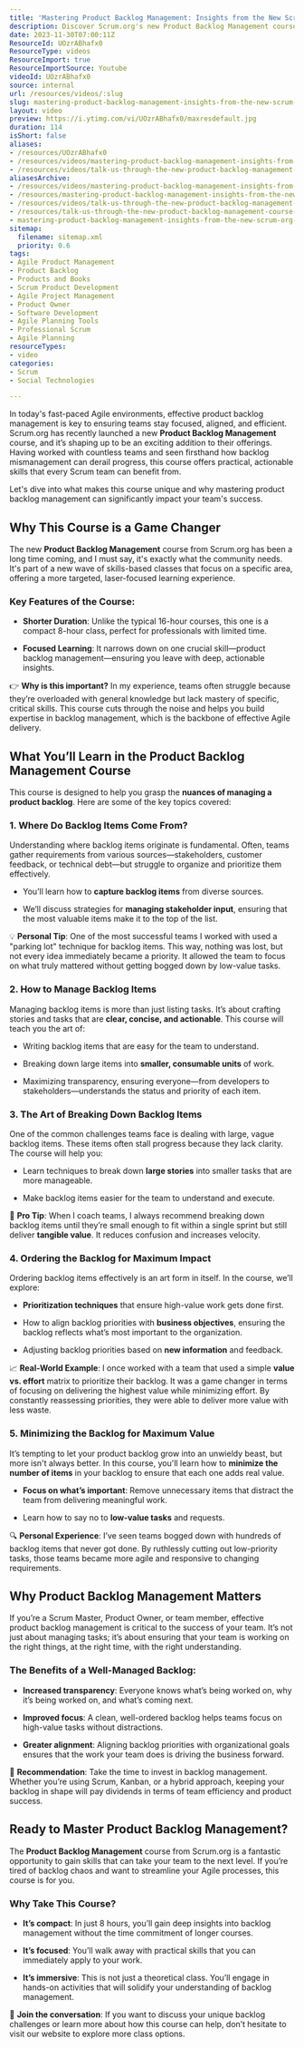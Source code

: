 ```yaml
---
title: 'Mastering Product Backlog Management: Insights from the New Scrum.org Course'
description: Discover Scrum.org's new Product Backlog Management course with Martin Hinshelwood and learn to master backlog refinement for effective product goals!
date: 2023-11-30T07:00:11Z
ResourceId: UOzrABhafx0
ResourceType: videos
ResourceImport: true
ResourceImportSource: Youtube
videoId: UOzrABhafx0
source: internal
url: /resources/videos/:slug
slug: mastering-product-backlog-management-insights-from-the-new-scrum-org-course
layout: video
preview: https://i.ytimg.com/vi/UOzrABhafx0/maxresdefault.jpg
duration: 114
isShort: false
aliases:
- /resources/UOzrABhafx0
- /resources/videos/mastering-product-backlog-management-insights-from-the-new-scrum-org-course
- /resources/videos/talk-us-through-the-new-product-backlog-management-course-from-scrum-org
aliasesArchive:
- /resources/videos/mastering-product-backlog-management-insights-from-the-new-scrum-org-course
- /resources/mastering-product-backlog-management-insights-from-the-new-scrum-org-course
- /resources/videos/talk-us-through-the-new-product-backlog-management-course-from-scrum-org
- /resources/talk-us-through-the-new-product-backlog-management-course-from-scrum-org
- mastering-product-backlog-management-insights-from-the-new-scrum-org-course
sitemap:
  filename: sitemap.xml
  priority: 0.6
tags:
- Agile Product Management
- Product Backlog
- Products and Books
- Scrum Product Development
- Agile Project Management
- Product Owner
- Software Development
- Agile Planning Tools
- Professional Scrum
- Agile Planning
resourceTypes:
- video
categories:
- Scrum
- Social Technologies

---
```

In today's fast-paced Agile environments, effective product backlog management is key to ensuring teams stay focused, aligned, and efficient. Scrum.org has recently launched a new **Product Backlog Management** course, and it’s shaping up to be an exciting addition to their offerings. Having worked with countless teams and seen firsthand how backlog mismanagement can derail progress, this course offers practical, actionable skills that every Scrum team can benefit from.

Let's dive into what makes this course unique and why mastering product backlog management can significantly impact your team's success.

## **Why This Course is a Game Changer**

The new **Product Backlog Management** course from Scrum.org has been a long time coming, and I must say, it's exactly what the community needs. It's part of a new wave of skills-based classes that focus on a specific area, offering a more targeted, laser-focused learning experience.

### **Key Features of the Course:**

- **Shorter Duration**: Unlike the typical 16-hour courses, this one is a compact 8-hour class, perfect for professionals with limited time.

- **Focused Learning**: It narrows down on one crucial skill—product backlog management—ensuring you leave with deep, actionable insights.

👉 **Why is this important?** In my experience, teams often struggle because they’re overloaded with general knowledge but lack mastery of specific, critical skills. This course cuts through the noise and helps you build expertise in backlog management, which is the backbone of effective Agile delivery.

## **What You’ll Learn in the Product Backlog Management Course**

This course is designed to help you grasp the **nuances of managing a product backlog**. Here are some of the key topics covered:

### **1\. Where Do Backlog Items Come From?**

Understanding where backlog items originate is fundamental. Often, teams gather requirements from various sources—stakeholders, customer feedback, or technical debt—but struggle to organize and prioritize them effectively.

- You’ll learn how to **capture backlog items** from diverse sources.

- We’ll discuss strategies for **managing stakeholder input**, ensuring that the most valuable items make it to the top of the list.

💡 **Personal Tip**: One of the most successful teams I worked with used a "parking lot" technique for backlog items. This way, nothing was lost, but not every idea immediately became a priority. It allowed the team to focus on what truly mattered without getting bogged down by low-value tasks.

### **2\. How to Manage Backlog Items**

Managing backlog items is more than just listing tasks. It’s about crafting stories and tasks that are **clear, concise, and actionable**. This course will teach you the art of:

- Writing backlog items that are easy for the team to understand.

- Breaking down large items into **smaller, consumable units** of work.

- Maximizing transparency, ensuring everyone—from developers to stakeholders—understands the status and priority of each item.

### **3\. The Art of Breaking Down Backlog Items**

One of the common challenges teams face is dealing with large, vague backlog items. These items often stall progress because they lack clarity. The course will help you:

- Learn techniques to break down **large stories** into smaller tasks that are more manageable.

- Make backlog items easier for the team to understand and execute.

🔑 **Pro Tip**: When I coach teams, I always recommend breaking down backlog items until they’re small enough to fit within a single sprint but still deliver **tangible value**. It reduces confusion and increases velocity.

### **4\. Ordering the Backlog for Maximum Impact**

Ordering backlog items effectively is an art form in itself. In the course, we’ll explore:

- **Prioritization techniques** that ensure high-value work gets done first.

- How to align backlog priorities with **business objectives**, ensuring the backlog reflects what’s most important to the organization.

- Adjusting backlog priorities based on **new information** and feedback.

📈 **Real-World Example**: I once worked with a team that used a simple **value vs. effort** matrix to prioritize their backlog. It was a game changer in terms of focusing on delivering the highest value while minimizing effort. By constantly reassessing priorities, they were able to deliver more value with less waste.

### **5\. Minimizing the Backlog for Maximum Value**

It’s tempting to let your product backlog grow into an unwieldy beast, but more isn't always better. In this course, you'll learn how to **minimize the number of items** in your backlog to ensure that each one adds real value.

- **Focus on what’s important**: Remove unnecessary items that distract the team from delivering meaningful work.

- Learn how to say no to **low-value tasks** and requests.

🔍 **Personal Experience**: I’ve seen teams bogged down with hundreds of backlog items that never got done. By ruthlessly cutting out low-priority tasks, those teams became more agile and responsive to changing requirements.

## **Why Product Backlog Management Matters**

If you’re a Scrum Master, Product Owner, or team member, effective product backlog management is critical to the success of your team. It’s not just about managing tasks; it’s about ensuring that your team is working on the right things, at the right time, with the right understanding.

### **The Benefits of a Well-Managed Backlog:**

- **Increased transparency**: Everyone knows what’s being worked on, why it’s being worked on, and what’s coming next.

- **Improved focus**: A clean, well-ordered backlog helps teams focus on high-value tasks without distractions.

- **Greater alignment**: Aligning backlog priorities with organizational goals ensures that the work your team does is driving the business forward.

🚀 **Recommendation**: Take the time to invest in backlog management. Whether you’re using Scrum, Kanban, or a hybrid approach, keeping your backlog in shape will pay dividends in terms of team efficiency and product success.

## **Ready to Master Product Backlog Management?**

The **Product Backlog Management** course from Scrum.org is a fantastic opportunity to gain skills that can take your team to the next level. If you’re tired of backlog chaos and want to streamline your Agile processes, this course is for you.

### **Why Take This Course?**

- **It’s compact**: In just 8 hours, you’ll gain deep insights into backlog management without the time commitment of longer courses.

- **It’s focused**: You’ll walk away with practical skills that you can immediately apply to your work.

- **It’s immersive**: This is not just a theoretical class. You’ll engage in hands-on activities that will solidify your understanding of backlog management.

🔗 **Join the conversation**: If you want to discuss your unique backlog challenges or learn more about how this course can help, don’t hesitate to visit our website to explore more class options.
